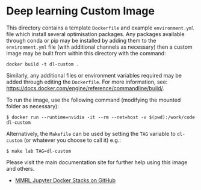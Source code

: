 Deep learning Custom Image
==========================

This directory contains a template `Dockerfile` and example `environment.yml` file which install several optimisation packages. Any packages available through conda or pip may be installed by adding them to the `environment.yml` file (with additional channels as necessary) then a custom image may be built from within this directory with the command:

```
docker build -t dl-custom .
```

Similarly, any additional files or environment variables required may be added through editing the `Dockerfile`. For more information, see: https://docs.docker.com/engine/reference/commandline/build/.

To run the image, use the following command (modifying the mounted folder as necessary):

    $ docker run --runtime=nvidia -it --rm --net=host -v $(pwd):/work/code dl-custom

Alternatively, the `Makefile` can be used by setting the `TAG` variable to `dl-custom` (or whatever you choose to call it) e.g.:

    $ make lab TAG=dl-custom

Please visit the main documentation site for further help using this image and others.

* [MMRL Jupyter Docker Stacks on GitHub](https://github.com/mmrl/dl)
